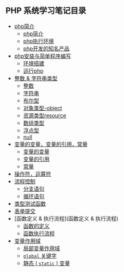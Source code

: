 ## PHP 系统学习笔记目录
- [php简介](NOTE.md#php简介)
    + [php简介](NOTE.md#php简介)
    + [php执行环境](NOTE.md#php执行环境--web服务器)
    + [php开发的知名产品](NOTE.md#php开发的知名产品)
- [php安装与简单程序编写](NOTE.md#php安装与简单程序编写)
    + [环境搭建](NOTE.md#环境搭建)
    + [运行php](NOTE.md#运行php)
- [整数 & 字符串类型](NOTE.md#整数--字符串类型)
    + [整数](NOTE.md#整数)
    + [字符串](NOTE.md#字符串)
    + [布尔型](NOTE.md#布尔型)
    + [对象类型-object](NOTE.md#对象类型-object)
    + [资源类型resource](NOTE.md#资源类型resource)
    + [数组类型](NOTE.md#数组类型)
    + [浮点型](NOTE.md#浮点型)
    + [null](NOTE.md#null)
- [变量的变量，变量的引用，常量](NOTE.md#变量的变量变量的引用常量)
    + [变量的变量](NOTE.md#变量的变量)
    + [变量的引用](NOTE.md#变量的引用)
    + [常量](NOTE.md#常量)
- [操作符，运算符](NOTE.md#操作符运算符)
- [流程控制](NOTE.md#流程控制)
    + [分支语句](NOTE.md#分支语句)
    + [循环语句](NOTE.md#循环语句)
- [类型测试函数](NOTE.md#类型测试函数)
- [表单提交](NOTE.md#表单提交)
- [函数定义 & 执行流程](函数定义 & 执行流程)
    + [函数的定义]()
    + [函数执行流程]()
- [变量作用域]()
    + [局部变量作用域]()
    + [`global` 关键字]()
    + [静态 ( `static` ) 变量]()